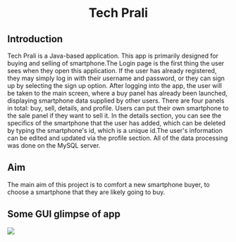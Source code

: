 
<h1 align="center">
  <font> Tech Prali </font>
</h1>
<h2 align="left">Introduction</h2>
Tech Prali is a Java-based application. This app is primarily designed for buying and selling of smartphone.The Login page is the first thing the user sees when they open this application. If the user has already registered, they may simply log in with their username and password, or they can sign up by selecting the sign up option. After logging into the app, the user will be taken to the main screen, where a buy panel has already been launched, displaying smartphone data supplied by other users. There are four panels in total: buy, sell, details, and profile. Users can put their own smartphone to the sale panel if they want to sell it. In the details section, you can see the specifics of the smartphone that the user has added, which can be deleted by typing the smartphone's id, which is a unique id.The user's information can be edited and updated via the profile section. All of the data processing was done on the MySQL server.
<h2 align="left">Aim </h2>
The main aim of this project is to comfort a new smartphone buyer, to choose a smartphone that they are likely going to buy.
<h2 align="left">Some GUI glimpse of app</h2>
<img src="Sem2JavaFinal/s6.PNG"/>





